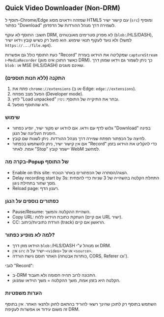 ## Quick Video Downloader (Non-DRM)

תוסף ל-Chrome/Edge שמזהה וידאוים מסוג HTML5 עם קישור ישיר (`src`) ומוסיף כפתור "Download" לשמירה דרך מנהל ההורדות של הדפדפן.

חשוב: התוסף לא עוקף DRM, לא מפרק סטרימים מאובטחים (`blob:`/HLS/DASH), ולא נועד לעקוף תנאי שימוש. הוא פועל רק כשיש קובץ וידאו ישיר (למשל `https://.../file.mp4`).

כעת התוסף כולל גם אפשרות "Record" שמקליטה את הוידאו בעזרת `captureStream` ו-`MediaRecorder` (כאשר התוכן אינו מוגן DRM). כך ניתן לשמור גם וידאו שמוזן דרך `blob:` או MSE (HLS/DASH) שאינם מוגנים.

### התקנה (ללא חנות תוספים)
1. פתח את `chrome://extensions` (או ב-Edge: `edge://extensions`).
2. הפעל מצב מפתח (Developer mode).
3. לחץ "Load unpacked" ובחר את התיקייה של התוסף: `ניסיון`.
4. ודא שהתוסף מופעל.

### שימוש
- גלוש לדף עם וידאו. אם לוידאו יש מקור ישיר, יופיע כפתור "Download" בפינה הימנית העליונה של הנגן.
- לחיצה על הכפתור תפתח שמירה דרך מנהל ההורדות. ניתן לשנות שם קובץ.
-	אם אין קישור ישיר, ניתן להשתמש בכפתור "Record" כדי להקליט את הוידאו בזמן אמת. לאחר "Stop" יישמר קובץ WebM למחשב.
 
### בקרה מה-Popup של התוסף
- Enable on this site: הצגה/הסתרה של הכפתורים באתר הנוכחי.
- Delay recording start by 3s: התחלת הקלטה בהשהייה של 3 שניות כדי להפחית מסך שחור בתחילת ניגון.
- Reload page: רענון הדף.

### כפתורים נוספים על הנגן
- Pause/Resume: השהיית ההקלטה והמשך.
- Copy URL: העתקת כתובת הוידאו ללוח (אם קיים URL ישיר).
- CC: הורדת כתוביות/כיתוב (track) הראשון אם קיים.

### למה לא מופיע כפתור?
- הוידאו מוזן דרך `blob:`/HLS/DASH או מנוהל ע"י DRM.
- אין `src` ישיר על ה-`<video>` או על `<source>`.
- האתר חוסם גישת הורדה (כותרות אבטחה, CORS, Referer וכו').

לגבי "Record":
- ב-DRM התכונה לרוב תהיה חסומה ולא תעבוד.
- הקלטה היא בזמן אמת, משך ההקלטה = משך הוידאו שמנוגן.

### הערות משפטיות
השתמש בתוסף רק לתוכן שהינך רשאי להוריד בהתאם לחוק ולתנאי האתר. אין בתוסף זה משום עידוד או אפשרות לעקיפת DRM.


